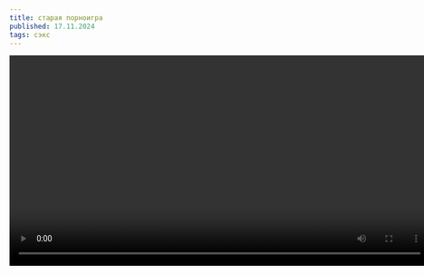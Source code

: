 ```yaml
---
title: старая порноигра
published: 17.11.2024
tags: сэкс
---
```

<video controls width="742px">
<source src="/content/ssstwitter.com_1731863530196.mp4" preload="metadata">
</video>
